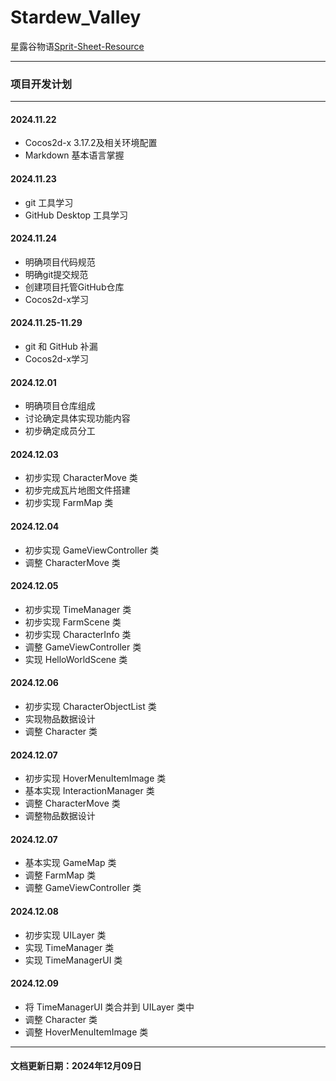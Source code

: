 # Stardew_Valley

星露谷物语[Sprit-Sheet-Resource](https://www.spriters-resource.com/pc_computer/stardewvalley/)

---
### 项目开发计划
---
#### 2024.11.22
- Cocos2d-x 3.17.2及相关环境配置  
- Markdown 基本语言掌握

#### 2024.11.23
- git 工具学习
- GitHub Desktop 工具学习

#### 2024.11.24
- 明确项目代码规范
- 明确git提交规范
- 创建项目托管GitHub仓库
- Cocos2d-x学习

#### 2024.11.25-11.29
- git 和 GitHub 补漏
- Cocos2d-x学习

#### 2024.12.01
- 明确项目仓库组成
- 讨论确定具体实现功能内容
- 初步确定成员分工

#### 2024.12.03
- 初步实现 CharacterMove 类
- 初步完成瓦片地图文件搭建
- 初步实现 FarmMap 类

#### 2024.12.04
- 初步实现 GameViewController 类
- 调整 CharacterMove 类

#### 2024.12.05
- 初步实现 TimeManager 类
- 初步实现 FarmScene 类
- 初步实现 CharacterInfo 类
- 调整 GameViewController 类
- 实现 HelloWorldScene 类

#### 2024.12.06
- 初步实现 CharacterObjectList 类
- 实现物品数据设计
- 调整 Character 类

#### 2024.12.07
- 初步实现 HoverMenuItemImage 类
- 基本实现 InteractionManager 类
- 调整 CharacterMove 类
- 调整物品数据设计

#### 2024.12.07
- 基本实现 GameMap 类
- 调整 FarmMap 类
- 调整 GameViewController 类

#### 2024.12.08
- 初步实现 UILayer 类
- 实现 TimeManager 类
- 实现 TimeManagerUI 类

#### 2024.12.09
- 将 TimeManagerUI 类合并到 UILayer 类中
- 调整 Character 类
- 调整 HoverMenuItemImage 类
  
---
#### 文档更新日期：2024年12月09日

